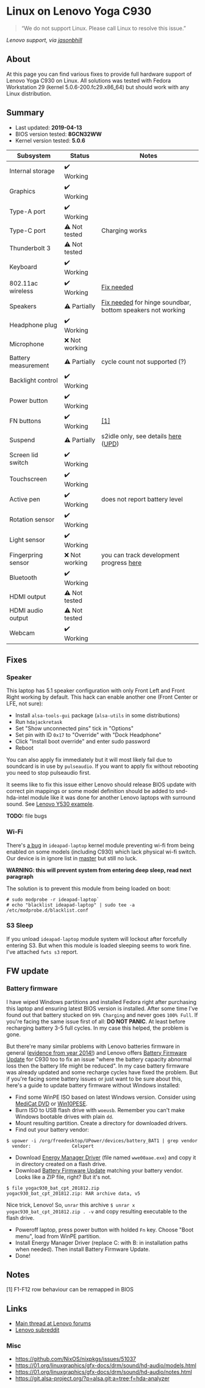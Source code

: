 # Linux on Lenovo Yoga C930

> “We do not support Linux. Please call Linux to resolve this issue.”

*Lenovo support, via [jasonbhill](http://code.jasonbhill.com/linux/faulty-firmware-in-lenovo-batteries/)*

## About

At this page you can find various fixes to provide full hardware support of Lenovo Yoga C930 on Linux. All solutions was tested with Fedora Workstation 29 (kernel 5.0.6-200.fc29.x86_64) but should work with any Linux distribution.

## Summary

* Last updated: **2019-04-13**
* BIOS version tested: **8GCN32WW**
* Kernel version tested: **5.0.6**

| Subsystem | Status | Notes |
|---------------------|---------------|---------------------------------------------------------------------------------------------|
| Internal storage | ✔️ Working |  |
| Graphics | ✔️ Working |  |
| Type-A port | ✔️ Working |  |
| Type-C port | ⚠️ Not tested | Charging works |
| Thunderbolt 3 | ⚠️ Not tested |  |
| Keyboard | ✔️ Working |  |
| 802.11ac wireless | ✔️ Working | [Fix needed](#wi-fi) |
| Speakers | ⚠️ Partially | [Fix needed](#speaker) for hinge soundbar, bottom speakers not working |
| Headphone plug | ✔️ Working | |
| Microphone | ❌ Not working | |
| Battery measurement | ⚠️ Partially | cycle count not supported (?) |
| Backlight control | ✔️ Working |  |
| Power button | ✔️ Working |  |
| FN buttons | ✔️ Working | [[1]](#notes) |
| Suspend | ⚠️ Partially | s2idle only, see details [here](https://forums.lenovo.com/t5/Other-Linux-Discussions/Linux-compatibility-with-Yoga-C930/m-p/4350515/highlight/true#M12516) ([UPD](#s3-sleep))|
| Screen lid switch | ✔️ Working |  |
| Touchscreen | ✔️ Working |  |
| Active pen | ✔️ Working | does not report battery level |
| Rotation sensor | ✔️ Working |  |
| Light sensor | ✔️ Working |  |
| Fingerpring sensor | ❌ Not working | you can track development progress [here](https://github.com/nmikhailov/Validity90) |
| Bluetooth | ✔️ Working |  |
| HDMI output | ⚠️ Not tested |  |
| HDMI audio output | ⚠️ Not tested |  |
| Webcam | ✔️ Working |  |

## Fixes

### Speaker
This laptop has 5.1 speaker configuration with only Front Left and Front Right working by default. This hack can enable another one (Front Center or LFE, not sure):

* Install `alsa-tools-gui` package (`alsa-utils` in some distributions)
* Run `hdajackretask`
* Set "Show unconnected pins" tick in "Options"
* Set pin with ID `0x17` to "Override" with "Dock Headphone"
* Click "Install boot override" and enter sudo password
* Reboot

You can also apply fix immediately but it will most likely fail due to soundcard is in use by `pulseaudio`. If you want to apply fix without rebooting you need to stop pulseaudio first.

It seems like to fix this issue either Lenovo should release BIOS update with correct pin mappings or some model definition should be added to snd-hda-intel module like it was done for another Lenovo laptops with surround sound. See [Lenovo Y530 example](https://ubuntuforums.org/showthread.php?t=1596068).

**TODO:** file bugs

### Wi-Fi
There's [a bug](https://github.com/torvalds/linux/commit/ce363c2bcb2303e7fad3a79398db739c6995141b) in `ideapad-laptop` kernel module preventing wi-fi from being enabled on some models (including C930) which lack physical wi-fi switch. Our device is in ignore list in [master](https://github.com/torvalds/linux/blob/master/drivers/platform/x86/ideapad-laptop.c#L1276) but still no luck.

**WARNING: this will prevent system from entering deep sleep, read next paragraph** 

The solution is to prevent this module from being loaded on boot:
```
# sudo modprobe -r ideapad-laptop`
# echo "blacklist ideapad-laptop" | sudo tee -a /etc/modprobe.d/blacklist.conf
```

### S3 Sleep
If you unload `ideapad-laptop` module system will lockout after forcefully entering S3. But when this module is loaded sleeping seems to work fine. I've attached `fwts s3` report.

## FW update
### Battery firmware

I have wiped Windows partitions and installed Fedora right after purchasing this laptop and ensuring latest BIOS version is installed. After some time I've found out that battery stucked on `99% Charging` and never goes `100% Full`. If you're facing the same issue first of all: **DO NOT PANIC**. At least before recharging battery 3-5 full cycles. In my case this helped, the problem is gone.

But there're many similar problems with Lenovo batteries firmware in general ([evidence from year 2014!](http://code.jasonbhill.com/linux/faulty-firmware-in-lenovo-batteries/)) and Lenovo offers [Battery Firmware Update](https://pcsupport.lenovo.com/us/en/products/LAPTOPS-AND-NETBOOKS/YOGA-SERIES/YOGA-C930-13IKB/downloads/DS505955) for C930 too to fix an issue "where the battery capacity abnormal loss then the battery life might be reduced". In my case battery firmware was already updated and some recharge cycles have fixed the problem. But if you're facing some battery issues or just want to be sure about this, here's a guide to update battery firmware without Windows installed:

* Find some WinPE ISO based on latest Windows version. Consider using [MediCat DVD](https://gbatemp.net/threads/medicat-dvd-a-multiboot-linux-dvd.361577/) or [Win10PESE](https://toolslib.net/downloads/viewdownload/255-winpese-x64/).
* Burn ISO to USB flash drive with ```woeusb```. Remember you can't make Windows bootable drives with plain `dd`.
* Mount resulting partition. Create a directory for downloaded drivers.
* Find out your battery vendor:
```
$ upower -i /org/freedesktop/UPower/devices/battery_BAT1 | grep vendor
  vendor:               Celxpert
```
* Download [Energy Manager Driver](https://pcsupport.lenovo.com/us/en/products/LAPTOPS-AND-NETBOOKS/YOGA-SERIES/YOGA-C930-13IKB/downloads/DS503661) (file named `wwe00aae.exe`) and copy it in directory created on a flash drive.
* Download [Battery Firmware Update](https://pcsupport.lenovo.com/us/en/products/LAPTOPS-AND-NETBOOKS/YOGA-SERIES/YOGA-C930-13IKB/downloads/DS505955) matching your battery vendor. Looks like a ZIP file, right? But it's not.
```
$ file yogac930_bat_cpt_201812.zip 
yogac930_bat_cpt_201812.zip: RAR archive data, v5
```
Nice trick, Lenovo! So, `unrar` this archive
`$ unrar x yogac930_bat_cpt_201812.zip . -v`
and copy resulting executable to the flash drive.
* Poweroff laptop, press power button with holded `Fn` key. Choose "Boot menu", load from WinPE partition.
* Install Energy Manager Driver (replace C: with B: in installation paths when needed). Then install Battery Firmware Update.
* Done!

## Notes

[1] F1-F12 row behaviour can be remapped in BIOS

## Links

* [Main thread at Lenovo forums](https://forums.lenovo.com/t5/Other-Linux-Discussions/Linux-compatibility-with-Yoga-C930/td-p/4267325)
* [Lenovo subreddit](https://www.reddit.com/r/Lenovo/)

### Misc

* https://github.com/NixOS/nixpkgs/issues/51037
* https://01.org/linuxgraphics/gfx-docs/drm/sound/hd-audio/models.html
* https://01.org/linuxgraphics/gfx-docs/drm/sound/hd-audio/notes.html
* https://git.alsa-project.org/?p=alsa.git;a=tree;f=hda-analyzer
